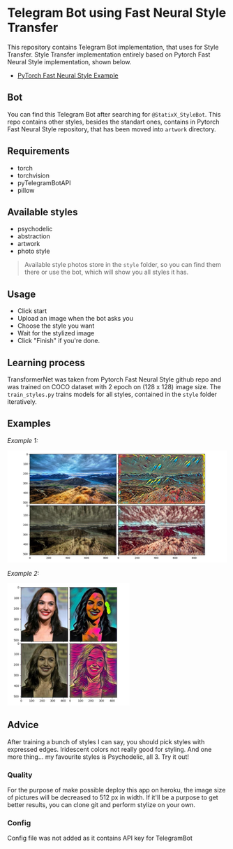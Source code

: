 # Telegram Bot using Fast Neural Style Transfer

This repository contains Telegram Bot implementation, that uses for Style Transfer. Style Transfer implementation entirely based on Pytorch Fast Neural Style implementation, shown below.

- [PyTorch Fast Neural Style Example](https://github.com/pytorch/examples/tree/master/fast_neural_style)

## Bot

You can find this Telegram Bot after searching for `@StatixX_StyleBot`.
This repo contains other styles, besides the standart ones, contains in Pytorch Fast Neural Style repository, that has been moved into `artwork` directory.

## Requirements

- torch
- torchvision
- pyTelegramBotAPI
- pillow

## Available styles

- psychodelic
- abstraction
- artwork
- photo style

> Available style photos store in the `style` folder, so you can find them there or use the bot, which will show you all styles it has.

## Usage

- Click start
- Upload an image when the bot asks you
- Choose the style you want
- Wait for the stylized image
- Click "Finish" if you're done.

## Learning process

TransformerNet was taken from Pytorch Fast Neural Style github repo and was trained on COCO dataset with 2 epoch on (128 x 128) image size. The `train_styles.py` trains models for all styles, contained in the `style` folder iteratively.


## Examples

_Example 1:_

<img src="https://github.com/StaTixXSod/StyleBotTG_FNST/blob/master/examples/content_examples.jpg?raw=true" width="512" height="256">

_Example 2:_

<img src="https://github.com/StaTixXSod/StyleBotTG_FNST/blob/master/examples/galgadot_examples.jpg?raw=true" width="280" height="280">

## Advice

After training a bunch of styles I can say, you should pick styles with expressed edges. Iridescent colors not really good for styling. And one more thing... my favourite styles is Psychodelic, all 3. Try it out!

### Quality

For the purpose of make possible deploy this app on heroku, the image size of pictures will be decreased to 512 px in width. If it'll be a purpose to get better results, you can clone git and perform stylize on your own.

### Config

Config file was not added as it contains API key for TelegramBot
